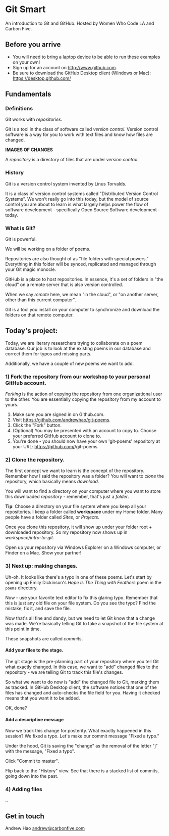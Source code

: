 # Git Smart

An introduction to Git and GitHub. Hosted by Women Who Code LA and
Carbon Five.

## Before you arrive

* You will need to bring a laptop device to be able to run these
  examples on your own!
* Sign up for an account on http://www.github.com.
* Be sure to download the GitHub Desktop client (Windows or Mac): https://desktop.github.com/

## Fundamentals

### Definitions

Git works with *repositories*.

Git is a tool in the class of software called *version control*. Version
control software is a way for you to work with text files and know how
files are changed.

**IMAGES OF CHANGES**

A *repository* is a directory of files that are under *version control*.

### History

Git is a version control system invented by Linus Torvalds.

It is a class of version control systems called "Distributed Version
Control Systems". We won't really go into this today, but the model of
source control you are about to learn is what largely helps power the
flow of software development - specifically Open Source Software
development - today.

### What is Git?

Git is powerful. 

We will be working on a folder of poems.

Repositories are also thought of as "file folders with special
powers." Everything in this folder will be synced, replicated and
managed through your Git magic monocle.

GitHub is a place to host repositories. In essence, it's a set of
folders in "the cloud" on a remote server that is also version
controlled.

When we say *remote* here, we mean "in the cloud", or "on another
server, other than this current computer".

Git is a tool you install on your computer to synchronize and download
the folders on that remote computer.

## Today's project:

Today, we are literary researchers trying to collaborate on a poem
database. Our job is to look at the existing poems in our database and
correct them for typos and missing parts.

Additionally, we have a couple of new poems we want to add.

### 1) Fork the repository from our workshop to your personal GitHub account.

*Forking* is the action of copying the repository from one organizational user to
the other. You are essentially copying the repository from my account to
yours.

1. Make sure you are signed in on Github.com.
2. Visit https://github.com/andrewhao/git-poems.
3. Click the "Fork" button.
4. (Optional) You may be presented with an account to copy to. Choose
   your preferred GitHub account to clone to.
5. You're done - you should now have your own 'git-poems' repository at
   your URL: https://github.com/<your-github-username>/git-poems

### 2) Clone the repository.

The first concept we want to learn is the concept of the repository.
Remember how I said the repository was a folder? You will want to
*clone* the repository, which basically means *download*.

You will want to find a directory on your computer where you want to
store this downloaded *repository* - remember, that's just a *folder*.

**Tip**: Choose a directory on your file system where you keep all your
repositories. I keep a folder called **workspace** under my Home folder.
Many people have a folder called *Sites*, or *Projects*.

Once you clone this repository, it will show up under your folder root +
downloaded repository. So my repository now shows up in
*workspace/intro-to-git*.

Open up your repository via Windows Explorer on a Windows computer, or
Finder on a Mac. Show your partner!

### 3) Next up: making changes.

Uh-oh. It looks like there's a typo in one of these poems. Let's start
by opening up Emily Dickinson's *Hope Is The Thing with Feathers* poem in
the `poems` directory.

Now - use your favorite text editor to fix this glaring typo. Remember
that this is just any old file on your file system. Do you see the typo?
Find the mistake, fix it, and save the file.

Now that's all fine and dandy, but we need to let Git know that a change
was made. We're basically telling Git to take a snapshot of the file
system at this point in time.

These snapshots are called *commit*s.

#### Add your files to the stage.

The git stage is the pre-planning part of your repository where you tell
Git what exactly changed. In this case, we want to "add" changed files
to the repository - we are telling Git to track this file's changes.

So what we want to do now is "add" the changed file to Git, marking them
as tracked. In GitHub Desktop client, the software notices that one of
the files has changed and auto-checks the file field for you. Having it
checked means that you want it to be added.

OK, done?

#### Add a descriptive message

Now we track this change for posterity. What exactly happened in this
session? We fixed a typo. Let's make our commit message "Fixed a typo."

Under the hood, Git is saving the "change" as the removal of the letter
"j" with the message, "Fixed a typo".

Click "Commit to master".

Flip back to the "History" view. See that there is a stacked list of
commits, going down into the past.

### 4) Adding files

..

## Get in touch

Andrew Hao
andrew@carbonfive.com
